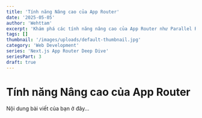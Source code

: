 ```yaml
---
title: 'Tính năng Nâng cao của App Router'
date: '2025-05-05'
author: 'Wehttam'
excerpt: 'Khám phá các tính năng nâng cao của App Router như Parallel Routes, Intercepting Routes và cách xử lý lỗi hiệu quả.'
tags: []
thumbnail: '/images/uploads/default-thumbnail.jpg'
category: 'Web Development'
series: 'Next.js App Router Deep Dive'
seriesPart: 3
draft: true
---
```


# Tính năng Nâng cao của App Router

Nội dung bài viết của bạn ở đây...

